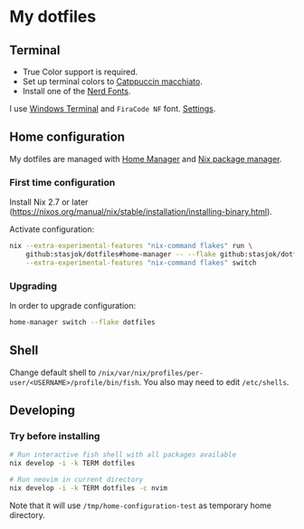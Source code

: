 # My dotfiles

## Terminal

- True Color support is required.
- Set up terminal colors to [Catppuccin macchiato](https://github.com/catppuccin/catppuccin).
- Install one of the [Nerd Fonts](https://github.com/ryanoasis/nerd-fonts).

I use [Windows Terminal](https://github.com/microsoft/terminal)
and `FiraCode NF` font. [Settings](wt/settings.json).

## Home configuration

My dotfiles are managed with [Home Manager](https://nix-community.github.io/home-manager/)
and [Nix package manager](https://nixos.org/manual/nix/stable/introduction.html).

### First time configuration

Install Nix 2.7 or later (<https://nixos.org/manual/nix/stable/installation/installing-binary.html>).

Activate configuration:

```bash
nix --extra-experimental-features "nix-command flakes" run \
    github:stasjok/dotfiles#home-manager -- --flake github:stasjok/dotfiles \
    --extra-experimental-features "nix-command flakes" switch
```

### Upgrading

In order to upgrade configuration:

```bash
home-manager switch --flake dotfiles 
```

## Shell

Change default shell to `/nix/var/nix/profiles/per-user/<USERNAME>/profile/bin/fish`.
You also may need to edit `/etc/shells`.

## Developing

### Try before installing

```bash
# Run interactive fish shell with all packages available
nix develop -i -k TERM dotfiles

# Run neovim in current directory
nix develop -i -k TERM dotfiles -c nvim
```

Note that it will use `/tmp/home-configuration-test` as temporary home directory.
